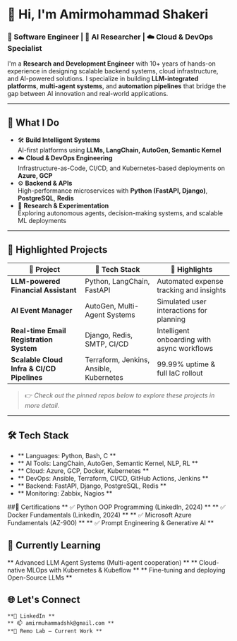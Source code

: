 # 👋 Hi, I'm Amirmohammad Shakeri

### 🚀 Software Engineer | 🧠 AI Researcher | ☁️ Cloud & DevOps Specialist

I'm a **Research and Development Engineer** with 10+ years of hands-on experience in designing scalable backend systems, cloud infrastructure, and AI-powered solutions. I specialize in building **LLM-integrated platforms**, **multi-agent systems**, and **automation pipelines** that bridge the gap between AI innovation and real-world applications.

---

## 💼 What I Do

- 🛠 **Build Intelligent Systems**  
  AI-first platforms using **LLMs, LangChain, AutoGen, Semantic Kernel**  
- ☁️ **Cloud & DevOps Engineering**  
  Infrastructure-as-Code, CI/CD, and Kubernetes-based deployments on **Azure, GCP**
- ⚙️ **Backend & APIs**  
  High-performance microservices with **Python (FastAPI, Django)**, **PostgreSQL**, **Redis**
- 🔬 **Research & Experimentation**  
  Exploring autonomous agents, decision-making systems, and scalable ML deployments

---

## 📌 Highlighted Projects

| 🚧 Project | 🔧 Tech Stack | 🌟 Highlights |
|-----------|----------------|---------------|
| **LLM-powered Financial Assistant** | Python, LangChain, FastAPI | Automated expense tracking and insights |
| **AI Event Manager** | AutoGen, Multi-Agent Systems | Simulated user interactions for planning |
| **Real-time Email Registration System** | Django, Redis, SMTP, CI/CD | Intelligent onboarding with async workflows |
| **Scalable Cloud Infra & CI/CD Pipelines** | Terraform, Jenkins, Ansible, Kubernetes | 99.99% uptime & full IaC rollout |

> 👉 *Check out the pinned repos below to explore these projects in more detail.*

---

## 🛠 Tech Stack
- ** Languages: Python, Bash, C  **
- ** AI Tools: LangChain, AutoGen, Semantic Kernel, NLP, RL  **
- ** Cloud: Azure, GCP, Docker, Kubernetes  **
- ** DevOps: Ansible, Terraform, CI/CD, GitHub Actions, Jenkins **  
- ** Backend: FastAPI, Django, PostgreSQL, Redis  **
- ** Monitoring: Zabbix, Nagios  **

##📜 Certifications
** ✅ Python OOP Programming (LinkedIn, 2024) **
** ✅ Docker Fundamentals (LinkedIn, 2024) **
** ✅ Microsoft Azure Fundamentals (AZ-900) **
** ✅ Prompt Engineering & Generative AI **
## 🧠 Currently Learning
** Advanced LLM Agent Systems (Multi-agent cooperation) **
** Cloud-native MLOps with Kubernetes & Kubeflow **
** Fine-tuning and deploying Open-Source LLMs **
## 🌐 Let's Connect
    **🔗 LinkedIn **
    ** 📫 amirmuhammadshk@gmail.com **
    **🧠 Remo Lab – Current Work **

